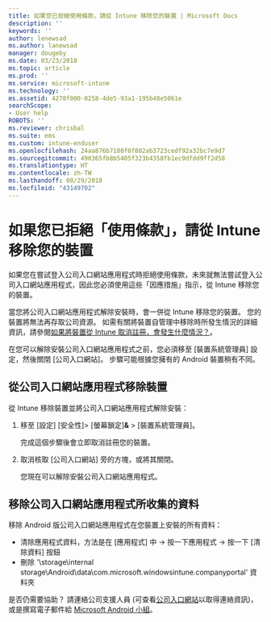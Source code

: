 ```yaml
---
title: 如果您已拒絕使用條款，請從 Intune 移除您的裝置 | Microsoft Docs
description: ''
keywords: ''
author: lenewsad
ms.author: lanewsad
manager: dougeby
ms.date: 03/23/2018
ms.topic: article
ms.prod: ''
ms.service: microsoft-intune
ms.technology: ''
ms.assetid: 4278f000-0258-4de5-93a1-195b48e5061e
searchScope:
- User help
ROBOTS: ''
ms.reviewer: chrisbal
ms.suite: ems
ms.custom: intune-enduser
ms.openlocfilehash: 24aa876b7100f0f802ab3723cedf92a32bc7e9d7
ms.sourcegitcommit: 490365fb8b5405f323b4358fb1ec9dfdd9ff2d58
ms.translationtype: HT
ms.contentlocale: zh-TW
ms.lasthandoff: 08/29/2018
ms.locfileid: "43149702"
---
```

# <a name="remove-your-device-from-management-if-you-declined-terms-of-use"></a>如果您已拒絕「使用條款」，請從 Intune 移除您的裝置

如果您在嘗試登入公司入口網站應用程式時拒絕使用條款，未來就無法嘗試登入公司入口網站應用程式，因此您必須使用這些「因應措施」指示，從 Intune 移除您的裝置。

當您將公司入口網站應用程式解除安裝時，會一併從 Intune 移除您的裝置。 您的裝置將無法再存取公司資源。 如需有關將裝置自管理中移除時所發生情況的詳細資訊，請參閱[如果將裝置從 Intune 取消註冊，會發生什麼情況？](what-happens-if-you-unenroll-your-device-from-intune-android.md)。

在您可以解除安裝公司入口網站應用程式之前，您必須移至 [裝置系統管理員] 設定，然後關閉 [公司入口網站]。 步驟可能根據您擁有的 Android 裝置稍有不同。

## <a name="removing-the-device-from-the-company-portal-app"></a>從公司入口網站應用程式移除裝置

從 Intune 移除裝置並將公司入口網站應用程式解除安裝：

1.  移至 [設定] [安全性]&gt; [螢幕鎖定]**&amp;**  &gt; [裝置系統管理員]。

    完成這個步驟後會立即取消註冊您的裝置。

2.  取消核取 [公司入口網站] 旁的方塊，或將其關閉。

    您現在可以解除安裝公司入口網站應用程式。

## <a name="removing-data-collected-by-the-company-portal-app"></a>移除公司入口網站應用程式所收集的資料

移除 Android 版公司入口網站應用程式在您裝置上安裝的所有資料：

  - 清除應用程式資料，方法是在 [應用程式] 中 -> 按一下應用程式 -> 按一下 [清除資料] 按鈕
  - 刪除 '\storage\internal storage\Android\data\com.microsoft.windowsintune.companyportal' 資料夾


是否仍需要協助？ 請連絡公司支援人員 (可查看[公司入口網站](https://go.microsoft.com/fwlink/?linkid=2010980)以取得連絡資訊)，或是撰寫電子郵件給 <a href="mailto:wintunedroidfbk@microsoft.com?subject=I'm having unenrolling my Android device&body=Describe the issue you're experiencing here.">Microsoft Android 小組</a>。
